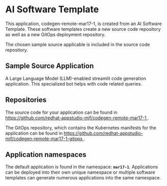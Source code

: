 # AI Software Template

This application, codegen-remote-mar17-1, is created from an AI Software Template. These software templates create a new source code repository as well as a new GitOps deployment repository.

The chosen sample source applicable is included in the source code repository.

## Sample Source Application

A Large Language Model (LLM)-enabled streamlit code generation application. This specialized bot helps with code related queries.

## Repositories

The source code for your application can be found in [https://github.com/redhat-appstudio-mjf/codegen-remote-mar17-1 ](https://github.com/redhat-appstudio-mjf/codegen-remote-mar17-1 ).
 
The GitOps repository, which contains the Kubernetes manifests for the application can be found in 
[https://github.com/redhat-appstudio-mjf/codegen-remote-mar17-1-gitops ](https://github.com/redhat-appstudio-mjf/codegen-remote-mar17-1-gitops ). 

## Application namespaces 

The default application is found in the namespace: **`mar17-1`**. Applications can be deployed into their own unique namespace or multiple software templates can generate numerous applications into the same namespace.